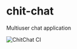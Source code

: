 # chit-chat

Multiuser chat application

![ChitChat CI](https://github.com/mohankapil3/chit-chat/workflows/ChitChat%20CI/badge.svg)
